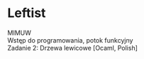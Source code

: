 # Leftist

MIMUW  
Wstęp do programowania, potok funkcyjny  
Zadanie 2: Drzewa lewicowe [Ocaml, Polish]
